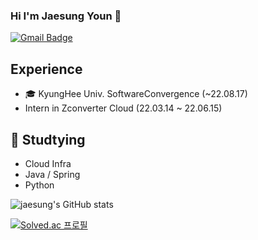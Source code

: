 ### Hi I'm Jaesung Youn 👋
[![Gmail Badge](https://img.shields.io/badge/Gmail-D14836?style=flat&logo=Gmail&logoColor=white)](mailto:jayjoy05@naver.com)
## Experience
  - 🎓 KyungHee Univ. SoftwareConvergence (~22.08.17)
  - Intern in Zconverter Cloud (22.03.14 ~ 22.06.15)    
  
## 🌱 Studtying
  - Cloud Infra
  - Java / Spring
  - Python

![jaesung's GitHub stats](https://github-readme-stats.vercel.app/api?username=JaesungYoun&show_icons=true&theme=jolly)   


[![Solved.ac
프로필](http://mazassumnida.wtf/api/v2/generate_badge?boj=jayjoy05)](https://solved.ac/jayjoy05)

